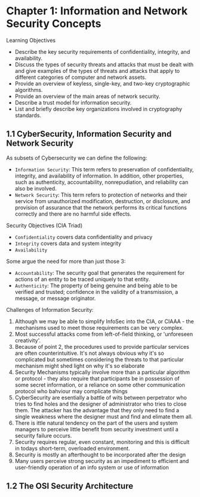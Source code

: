 # Chapter 1: Information and Network Security Concepts
Learning Objectives
- Describe the key security requirements of confidentiality, integrity, and availability.
- Discuss the types of security threats and attacks that must be dealt with and give examples of the types of threats and attacks that apply to different categories of
computer and network assets.
- Provide an overview of keyless, single-key, and two-key cryptographic algorithms.
- Provide an overview of the main areas of network security.
- Describe a trust model for information security.
- List and briefly describe key organizations involved in cryptography standards.

## 1.1 CyberSecurity, Information Security and Network Security
As subsets of Cybersecurity we can define the following:
- `Information Security`: This term refers to preservation of confidentiality, integrity, and availability of information. In addition, other properties, such as authenticity, accountability, nonrepudiation, and reliability can also be involved.
- `Network Security`: This term refers to protection of networks and their service from unauthorized modification, destruction, or disclosure, and provision of assurance that the network performs its critical functions correctly and there are no harmful side effects.

Security Objectives (CIA Triad)
- `Confidentiality` covers data confidentiality and privacy
- `Integrity` covers data and system integrity
- `Availability`

Some argue the need for more than just those 3:
- `Accountability`: The security goal that generates the requirement for actions of an entity to be traced uniquely to that entity.
- `Authenticity`: The property of being genuine and being able to be verified and trusted; confidence in the validity of a transmission, a message, or message originator.

Challenges of Information Security:
1. Although we may be able to simplify InfoSec into the CIA, or CIAAA - the mechanisms used to meet those requirements can be very complex.
2. Most successful attacks come from left-of-field thinking, or 'unforeseen creativity'.
3. Because of point 2, the procedures used to provide particular services are often counterintuitive. It's not always obvious why it's so complicated but sometimes considering the threats to that particular mechanism might shed light on why it's so elaborate
4. Security Mechanisms typically involve more than a particular algorithm or protocol - they also require that participants be in possession of some secret information, or a reliance on some other communication protocol who bahviour may complicate things
5. CyberSecurity are esentially a battle of wits between perpetrator who tries to find holes and the designer of administrator who tries to close them. The attacker has the advantage that they only need to find a single weakness where the designer must and find and elimate them all.
6. There is ittle natural tendency on the part of the users and system managers to perceive little benefit from security investment until a security failure occurs.
7. Security requires regular, even constant, monitoring and this is difficult in todays short-term, overloaded environment.
8. Security is mostly an afterthought to be incorporated after the design
9. Many users perceive strong security as an impediment to efficient and user-friendly operation of an info system or use of information

## 1.2 The OSI Security Architecture
